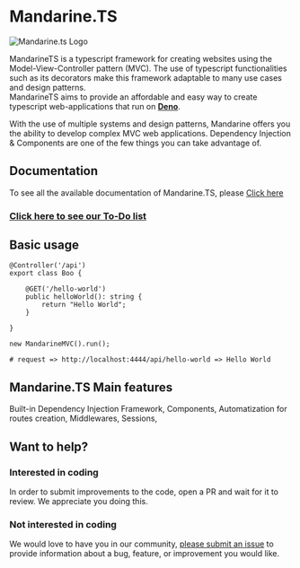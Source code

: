 # Mandarine.TS
![Mandarine.ts Logo](https://user-images.githubusercontent.com/60560109/81625975-6c6c4a80-93c8-11ea-8cd3-c5718fd56d52.png)

MandarineTS is a typescript framework for creating websites using the Model-View-Controller pattern (MVC). The use of typescript functionalities such as its decorators make this framework adaptable to many use cases and design patterns.  
MandarineTS aims to provide an affordable and easy way to create typescript web-applications that run on **[Deno](https://deno.land/)**.  

With the use of multiple systems and design patterns, Mandarine offers you the ability to develop complex MVC web applications. Dependency Injection & Components are one of the few things you can take advantage of.

## Documentation
To see all the available documentation of Mandarine.TS, please [Click here](https://github.com/mandarineorg/mandarinets/wiki)
### [Click here to see our To-Do list](https://github.com/mandarineorg/mandarinets/wiki/TO-DO's)
## Basic usage

```
@Controller('/api')
export class Boo {
     
    @GET('/hello-world')
    public helloWorld(): string {
        return "Hello World";
    }

}

new MandarineMVC().run();

# request => http://localhost:4444/api/hello-world => Hello World
```
## Mandarine.TS Main features
Built-in Dependency Injection Framework, Components, Automatization for routes creation, Middlewares, Sessions, 

## Want to help?
### Interested in coding
In order to submit improvements to the code, open a PR and wait for it to review. We appreciate you doing this.
### Not interested in coding
We would love to have you in our community, [please submit an issue](https://github.com/mandarineorg/mandarinets/issues) to provide information about a bug, feature, or improvement you would like.
